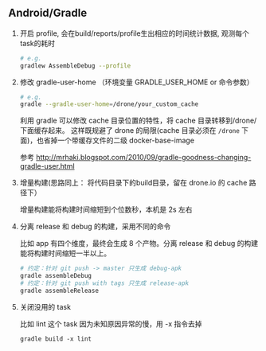 Android/Gradle
---

1. 开启 profile, 会在build/reports/profile生出相应的时间统计数据, 观测每个task的耗时

    ```bash
    # e.g.
    gradlew AssembleDebug --profile
    ```

2. 修改 gradle-user-home （环境变量 GRADLE_USER_HOME or 命令参数）
    
    ```bash
    # e.g.
    gradle --gradle-user-home=/drone/your_custom_cache
    ```
    利用 gradle 可以修改 cache 目录位置的特性，将 cache 目录转移到/drone/ 下面缓存起来。
    这样既规避了 drone 的局限(cache 目录必须在 `/drone` 下面)，也省掉一个带缓存文件的二级 docker-base-image

    参考 http://mrhaki.blogspot.com/2010/09/gradle-goodness-changing-gradle-user.html

3. 增量构建(思路同上： 将代码目录下的build目录，留在 drone.io 的 cache 路径下）

    增量构建能将构建时间缩短到个位数秒，本机是 2s 左右

4. 分离 release 和 debug 的构建，采用不同的命令

    比如 app 有四个维度，最终会生成 8 个产物。分离 release 和 debug 的构建能将构建时间缩短一半以上。

    ```bash
    # 约定：针对 git push -> master 只生成 debug-apk
    gradle assembleDebug
    # 约定：针对 git push with tags 只生成 release-apk
    gradle assembleRelease
    ```
5. 关闭没用的 task

    比如 lint 这个 task 因为未知原因异常的慢，用 -x 指令去掉
    ```
    gradle build -x lint 
    ```